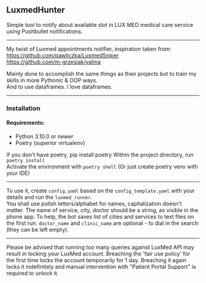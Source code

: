 ## LuxmedHunter
Simple tool to notify about available slot in LUX MED medical care service using Pushbullet notifications.
___
My twist of Luxmed appointments notifier, inspiration taken from:  
https://github.com/pawliczka/LuxmedSniper  
https://github.com/m-grzesiak/yalma

Mainly done to accomplish the same things as their projects but to train my skills in more Pythonic & OOP ways.  
And to use dataframes. I love dataframes.
___
### Installation

#### Requirements:
- Python 3.10.0 or newer
- Poetry (superior virtualenv)

If you don't have poetry, pip install poetry
Within the project directory, run `poetry install`  
Activate the environment with `poetry shell`
(Or just create poetry venv with your IDE)
___
To use it, create `config.yaml` based on the `config_template.yaml` with your details and run the `luxmed_runner`.  
You shall use polish letters/alphabet for names, capitalization doesn't matter. The name of service, city, doctor should be a string, as visible in the phone app. To help, the bot saves
list of cities and services to text files on the first run. `doctor_name` and `clinic_name` are optional - to
dial in the search (they can be left empty).
___

Please be advised that running too many queries against LuxMed API may result in locking your LuxMed account.
Breaching the 'fair use policy' for the first time locks the account temporarily for 1 day.
Breaching it again locks it indefinitely and manual intervention with "Patient Portal Support"
is required to unlock it.

